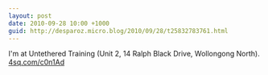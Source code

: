 ```yaml
---
layout: post
date: 2010-09-28 10:00 +1000
guid: http://desparoz.micro.blog/2010/09/28/t25832783761.html
---
```

I'm at Untethered Training (Unit 2, 14 Ralph Black Drive, Wollongong North). [4sq.com/c0n1Ad](http://4sq.com/c0n1Ad)
